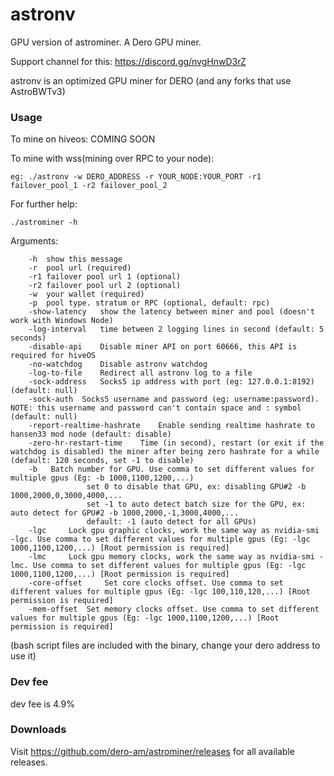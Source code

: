 # astronv
GPU version of astrominer. A Dero GPU miner.

Support channel for this: https://discord.gg/nvgHnwD3rZ

astronv is an optimized GPU miner for DERO (and any forks that use AstroBWTv3)

### Usage ###
To mine on hiveos: COMING SOON


To mine with wss(mining over RPC to your node):
```
eg: ./astronv -w DERO_ADDRESS -r YOUR_NODE:YOUR_PORT -r1 failover_pool_1 -r2 failover_pool_2
```
For further help:

```
./astrominer -h
```

Arguments:
```
	-h	show this message
	-r	pool url (required)
	-r1	failover pool url 1 (optional)
	-r2	failover pool url 2 (optional)
	-w	your wallet (required)
	-p	pool type. stratum or RPC (optional, default: rpc)
	-show-latency	show the latency between miner and pool (doesn't work with Windows Node) 
	-log-interval	time between 2 logging lines in second (default: 5 seconds) 
	-disable-api	Disable miner API on port 60666, this API is required for hiveOS 
	-no-watchdog	Disable astronv watchdog
	-log-to-file	Redirect all astronv log to a file
	-sock-address	Socks5 ip address with port (eg: 127.0.0.1:8192) (default: null)
	-sock-auth	Socks5 username and password (eg: username:password). NOTE: this username and password can't contain space and : symbol (default: null)
	-report-realtime-hashrate	 Enable sending realtime hashrate to hansen33 mod node (default: disable)
	-zero-hr-restart-time	 Time (in second), restart (or exit if the watchdog is disabled) the miner after being zero hashrate for a while (default: 120 seconds, set -1 to disable)
	-b	 Batch number for GPU. Use comma to set different values for multiple gpus (Eg: -b 1000,1100,1200,...)
				 set 0 to disable that GPU, ex: disabling GPU#2 -b 1000,2000,0,3000,4000,...
				 set -1 to auto detect batch size for the GPU, ex: auto detect for GPU#2 -b 1000,2000,-1,3000,4000,... 
				 default: -1 (auto detect for all GPUs)
	-lgc	 Lock gpu graphic clocks, work the same way as nvidia-smi -lgc. Use comma to set different values for multiple gpus (Eg: -lgc 1000,1100,1200,...) [Root permission is required]
	-lmc	 Lock gpu memory clocks, work the same way as nvidia-smi -lmc. Use comma to set different values for multiple gpus (Eg: -lgc 1000,1100,1200,...) [Root permission is required]
	-core-offset	 Set core clocks offset. Use comma to set different values for multiple gpus (Eg: -lgc 100,110,120,...) [Root permission is required]
	-mem-offset	 Set memory clocks offset. Use comma to set different values for multiple gpus (Eg: -lgc 1000,1100,1200,...) [Root permission is required]
```

(bash script files are included with the binary, change your dero address to use it)

### Dev fee ###
dev fee is 4.9%

### Downloads ###
Visit https://github.com/dero-am/astrominer/releases for all available releases.
